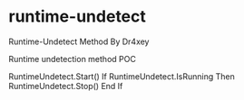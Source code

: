 # runtime-undetect
Runtime-Undetect Method By Dr4xey

Runtime undetection method POC

RuntimeUndetect.Start()
If RuntimeUndetect.IsRunning Then
	RuntimeUndetect.Stop()
End If
